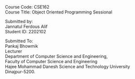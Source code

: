 <p>Course Code: CSE162<br>
Course Title: Object Oriented Programming Sessional</p>

<p>Submitted by: <br>
Jannatul Ferdous Alif<br>
Student ID: 2202102</p>

<p>Submitted To:<br>
Pankaj Bhowmik<br>
Lecturer<br>
Department of Computer Science and Engineering,<br>
Faculty of Computer Science and Engineering<br>
Hajee Mohammad Danesh Science and Technology University<br>
Dinajpur-5200.</p>
